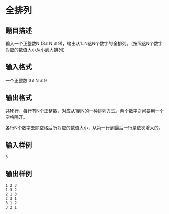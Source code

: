 # 全排列

## 题目描述
输入一个正整数N (3≤ N ≤ 9)，输出从1..N这N个数字的全排列。（按照这N个数字对应的数值大小从小到大排列）
 
## 输入格式
一个正整数 3≤ N ≤ 9
 
## 输出格式
共N!行，每行有N个正整数，对应从1到N的一种排列方式，两个数字之间要用一个空格隔开。

各行N个数字去除空格后所对应的数值大小，从第一行到最后一行是依次增大的。
 
## 输入样例
	
	3
 
## 输出样例

	1 2 3
	1 3 2
	2 1 3
	2 3 1
	3 1 2
	3 2 1
